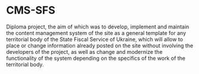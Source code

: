 # CMS-SFS
Diploma project, the aim of which was to develop, implement and maintain the content management system of the site as a general template for any territorial body of the State Fiscal Service of Ukraine, which will allow to place or change information already posted on the site without involving the developers of the project, as well as change and modernize the functionality of the system depending on the specifics of the work of the territorial body.

